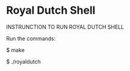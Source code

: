 # Royal Dutch Shell


INSTRUNCTION TO RUN ROYAL DUTCH SHELL

Run the commands:

$ make

$ ./royaldutch

